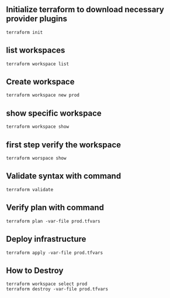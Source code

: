 ## Initialize terraform to download necessary provider plugins

```
terraform init
```

## list workspaces

```
terraform workspace list
```

## Create workspace

```
terraform workspace new prod

```

## show specific workspace

```
terraform workspace show
```

## first step verify the workspace

```
terraform worspace show
```

## Validate syntax with command

```
terraform validate
```

## Verify plan with command

```
terraform plan -var-file prod.tfvars
```

## Deploy infrastructure

```
terraform apply -var-file prod.tfvars
```

## How to Destroy

```
terraform workspace select prod
terraform destroy -var-file prod.tfvars
```
